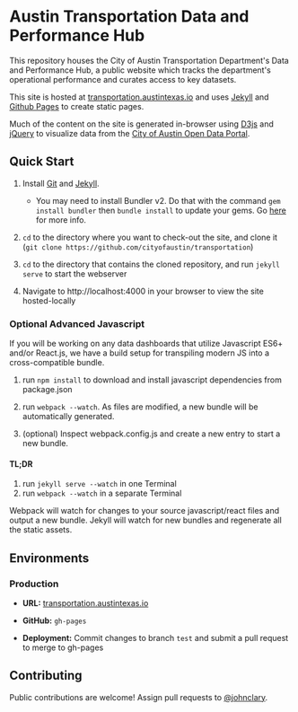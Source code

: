 # Austin Transportation Data and Performance Hub

This repository houses the City of Austin Transportation Department's Data and Performance Hub, a public website which tracks the department's operational performance and curates access to key datasets.

This site is hosted at [transportation.austintexas.io](http://transportation.austintexas.io) and uses [Jekyll](https://jekyllrb.com/) and [Github Pages](https://pages.github.com/) to create static pages.

Much of the content on the site is generated in-browser using [D3js](http://d3js.org) and [jQuery](https://jquery.com/) to visualize data from the [City of Austin Open Data Portal](http://data.austintexas.gov).

## Quick Start

1.  Install [Git](https://git-scm.com/) and [Jekyll](https://jekyllrb.com/).

    - You may need to install Bundler v2. Do that with the command `gem install bundler` then `bundle install` to update your gems. Go [here](https://bundler.io/v2.0/guides/bundler_2_upgrade.html#what-happens-if-my-application-needs-bundler-2-but-i-only-have-bundler-1-installed) for more info.

2.  `cd` to the directory where you want to check-out the site, and clone it (`git clone https://github.com/cityofaustin/transportation`)

3.  `cd` to the directory that contains the cloned repository, and run `jekyll serve` to start the webserver

4.  Navigate to http://localhost:4000 in your browser to view the site hosted-locally

### Optional Advanced Javascript

If you will be working on any data dashboards that utilize Javascript ES6+ and/or React.js, we have a build setup for transpiling modern JS into a cross-compatible bundle.

1.  run `npm install` to download and install javascript dependencies from package.json

2.  run `webpack --watch`. As files are modified, a new bundle will be automatically generated.

3.  (optional) Inspect webpack.config.js and create a new entry to start a new bundle.

#### TL;DR

1. run `jekyll serve --watch` in one Terminal 
2. run `webpack --watch` in a separate Terminal

Webpack will watch for changes to your source javascript/react files and output a new bundle. Jekyll will watch for new bundles and regenerate all the static assets.

## Environments

### Production

- **URL:** [transportation.austintexas.io](http://transportation.austintexas.io)

- **GitHub:** `gh-pages`

- **Deployment:** Commit changes to branch `test` and submit a pull request to merge to gh-pages

## Contributing

Public contributions are welcome! Assign pull requests to [@johnclary](http://github.com/johnclary).
